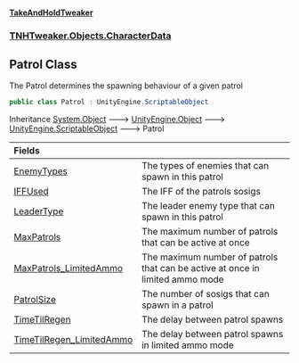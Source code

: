 #### [TakeAndHoldTweaker](index.md 'index')
### [TNHTweaker.Objects.CharacterData](TNHTweaker.Objects.CharacterData.md 'TNHTweaker.Objects.CharacterData')

## Patrol Class

The Patrol determines the spawning behaviour of a given patrol

```csharp
public class Patrol : UnityEngine.ScriptableObject
```

Inheritance [System.Object](https://docs.microsoft.com/en-us/dotnet/api/System.Object 'System.Object') &#129106; [UnityEngine.Object](https://docs.microsoft.com/en-us/dotnet/api/UnityEngine.Object 'UnityEngine.Object') &#129106; [UnityEngine.ScriptableObject](https://docs.microsoft.com/en-us/dotnet/api/UnityEngine.ScriptableObject 'UnityEngine.ScriptableObject') &#129106; Patrol

| Fields | |
| :--- | :--- |
| [EnemyTypes](TNHTweaker.Objects.CharacterData.Patrol.EnemyTypes.md 'TNHTweaker.Objects.CharacterData.Patrol.EnemyTypes') | The types of enemies that can spawn in this patrol |
| [IFFUsed](TNHTweaker.Objects.CharacterData.Patrol.IFFUsed.md 'TNHTweaker.Objects.CharacterData.Patrol.IFFUsed') | The IFF of the patrols sosigs |
| [LeaderType](TNHTweaker.Objects.CharacterData.Patrol.LeaderType.md 'TNHTweaker.Objects.CharacterData.Patrol.LeaderType') | The leader enemy type that can spawn in this patrol |
| [MaxPatrols](TNHTweaker.Objects.CharacterData.Patrol.MaxPatrols.md 'TNHTweaker.Objects.CharacterData.Patrol.MaxPatrols') | The maximum number of patrols that can be active at once |
| [MaxPatrols_LimitedAmmo](TNHTweaker.Objects.CharacterData.Patrol.MaxPatrols_LimitedAmmo.md 'TNHTweaker.Objects.CharacterData.Patrol.MaxPatrols_LimitedAmmo') | The maximum number of patrols that can be active at once in limited ammo mode |
| [PatrolSize](TNHTweaker.Objects.CharacterData.Patrol.PatrolSize.md 'TNHTweaker.Objects.CharacterData.Patrol.PatrolSize') | The number of sosigs that can spawn in a patrol |
| [TimeTilRegen](TNHTweaker.Objects.CharacterData.Patrol.TimeTilRegen.md 'TNHTweaker.Objects.CharacterData.Patrol.TimeTilRegen') | The delay between patrol spawns |
| [TimeTilRegen_LimitedAmmo](TNHTweaker.Objects.CharacterData.Patrol.TimeTilRegen_LimitedAmmo.md 'TNHTweaker.Objects.CharacterData.Patrol.TimeTilRegen_LimitedAmmo') | The delay between patrol spawns in limited ammo mode |
